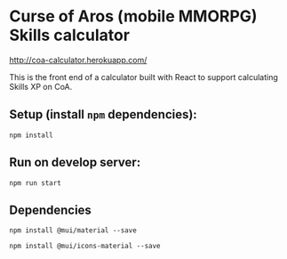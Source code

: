 # Curse of Aros (mobile MMORPG) Skills calculator
http://coa-calculator.herokuapp.com/

This is the front end of a calculator built with React to support calculating Skills XP on CoA.


## Setup (install `npm` dependencies):

`npm install`

## Run on develop server:
`npm run start`

## Dependencies

`npm install @mui/material --save`

`npm install @mui/icons-material --save`
